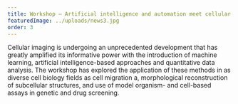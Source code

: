 ```yaml
---
title: Workshop – Artificial intelligence and automation meet cellular imaging in biomedical research
featuredImage: ../uploads/news3.jpg
order: 3
---
```


Cellular imaging is undergoing an unprecedented development that has greatly amplified its informative power with the introduction of machine learning, artificial intelligence-based approaches and quantitative data analysis. The workshop has explored the application of these methods in as diverse cell biology fields as cell migration a, morphological reconstruction of subcellular structures, and use of model organism- and cell-based assays in genetic and drug screening.

